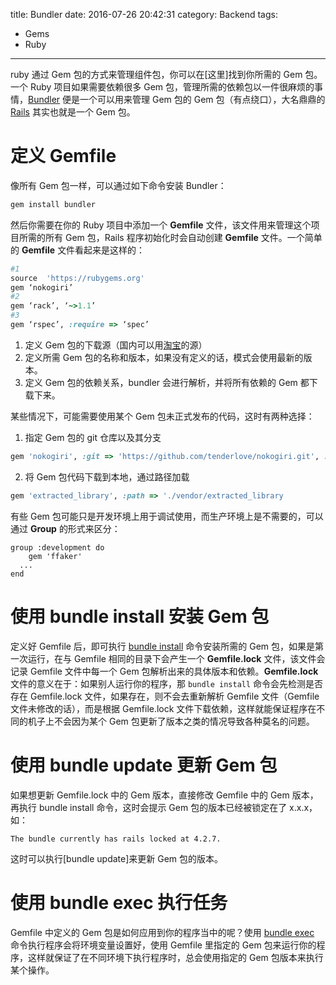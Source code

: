 title: Bundler
date: 2016-07-26 20:42:31
category: Backend
tags:
  - Gems
  - Ruby
---

ruby 通过 Gem 包的方式来管理组件包，你可以在[这里]找到你所需的 Gem 包。一个 Ruby 项目如果需要依赖很多 Gem 包，管理所需的依赖包以一件很麻烦的事情，[Bundler](http://bundler.io/) 便是一个可以用来管理 Gem 包的 Gem 包（有点绕口），大名鼎鼎的 [Rails](https://github.com/rails/rails) 其实也就是一个 Gem 包。

<!-- more -->

# 定义 Gemfile
像所有 Gem 包一样，可以通过如下命令安装 Bundler：
```bash
gem install bundler
```

然后你需要在你的 Ruby 项目中添加一个 **Gemfile** 文件，该文件用来管理这个项目所需的所有 Gem 包，Rails 程序初始化时会自动创建 **Gemfile** 文件。一个简单的 **Gemfile** 文件看起来是这样的：
```ruby
#1
source  'https://rubygems.org'
gem ‘nokogiri’
#2
gem ‘rack’, ‘~>1.1’
#3
gem ‘rspec’, :require => ‘spec’
```

1. 定义 Gem 包的下载源（国内可以用[淘宝](https://ruby.taobao.org/)的源）
2. 定义所需 Gem 包的名称和版本，如果没有定义的话，模式会使用最新的版本。
3. 定义 Gem 包的依赖关系，bundler 会进行解析，并将所有依赖的 Gem 都下载下来。

某些情况下，可能需要使用某个 Gem 包未正式发布的代码，这时有两种选择：
1. 指定 Gem 包的 git 仓库以及其分支
```ruby
gem 'nokogiri', :git => 'https://github.com/tenderlove/nokogiri.git', :branch => '1.4'
```
2. 将 Gem 包代码下载到本地，通过路径加载
```ruby
gem 'extracted_library', :path => './vendor/extracted_library
```

有些 Gem 包可能只是开发环境上用于调试使用，而生产环境上是不需要的，可以通过 **Group** 的形式来区分：
```
group :development do
	gem 'ffaker'
  ...
end
```

# 使用 bundle install 安装 Gem 包
定义好 Gemfile 后，即可执行 [bundle install](http://bundler.io/v1.12/man/bundle-install.1.html) 命令安装所需的 Gem 包，如果是第一次运行，在与 Gemfile 相同的目录下会产生一个 **Gemfile.lock** 文件，该文件会记录 Gemfile 文件中每一个 Gem 包解析出来的具体版本和依赖。**Gemfile.lock** 文件的意义在于：如果别人运行你的程序，那 `bundle install` 命令会先检测是否存在 Gemfile.lock 文件，如果存在，则不会去重新解析 Gemfile 文件（Gemfile文件未修改的话），而是根据 Gemfile.lock 文件下载依赖，这样就能保证程序在不同的机子上不会因为某个 Gem 包更新了版本之类的情况导致各种莫名的问题。

# 使用 bundle update 更新 Gem 包
如果想更新 Gemfile.lock 中的 Gem 版本，直接修改 Gemfile 中的 Gem 版本，再执行 bundle install 命令，这时会提示 Gem 包的版本已经被锁定在了 x.x.x，如：
```
The bundle currently has rails locked at 4.2.7.
```

这时可以执行[bundle update]来更新 Gem 包的版本。


# 使用 bundle exec 执行任务
Gemfile 中定义的 Gem 包是如何应用到你的程序当中的呢？使用 [bundle exec](http://bundler.io/v1.12/man/bundle-exec.1.html) 命令执行程序会将环境变量设置好，使用 Gemfile 里指定的 Gem 包来运行你的程序，这样就保证了在不同环境下执行程序时，总会使用指定的 Gem 包版本来执行某个操作。